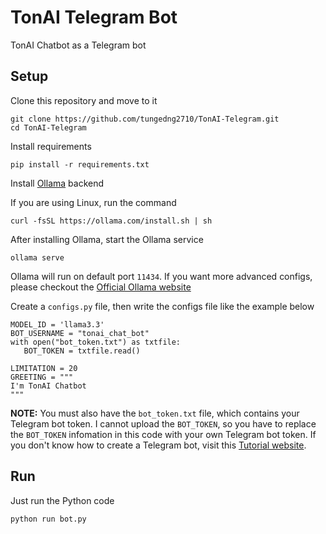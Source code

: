 # TonAI Telegram Bot

TonAI Chatbot as a Telegram bot

## Setup
Clone this repository and move to it
```
git clone https://github.com/tungedng2710/TonAI-Telegram.git
cd TonAI-Telegram
```
Install requirements
```
pip install -r requirements.txt
```
Install [Ollama](https://ollama.com/) backend

If you are using Linux, run the command
```
curl -fsSL https://ollama.com/install.sh | sh
```
After installing Ollama, start the Ollama service
```
ollama serve
```
Ollama will run on default port `11434`. If you want more advanced configs, please checkout the [Official Ollama website](https://ollama.com/)

Create a ```configs.py``` file, then write the configs file like the example below
```
MODEL_ID = 'llama3.3'
BOT_USERNAME = "tonai_chat_bot"
with open("bot_token.txt") as txtfile:
   BOT_TOKEN = txtfile.read()
   
LIMITATION = 20
GREETING = """
I'm TonAI Chatbot
"""
```
**NOTE:** You must also have the ```bot_token.txt``` file, which contains your Telegram bot token. I cannot upload the `BOT_TOKEN`, so you have to replace the `BOT_TOKEN` infomation in this code with your own Telegram bot token. If you don't know how to create a Telegram bot, visit this [Tutorial website](https://core.telegram.org/bots/tutorial).
## Run
Just run the Python code
```
python run bot.py
```
